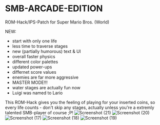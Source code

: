 # SMB-ARCADE-EDITION
ROM-Hack/IPS-Patch for Super Mario Bros. (World)

NEW:
+ start with only one life
+ less time to traverse stages
+ new (partially humorous) text & UI
+ overall faster physics
+ different color palettes
+ updated power-ups
+ differnet score values
+ enemies are far more aggressive
+ MASTER MODE!!!
+ water stages are actually fun now
+ Luigi was named to Lario

This ROM-Hack gives you the feeling of playing for your inserted coins, so every life counts - don't skip any stages, actually unless you're a extremly talented SMB-player of course ;P!
![Screenshot (21)](https://github.com/user-attachments/assets/bca8433e-c23f-4bb7-aaf6-99ff294ccd17)
![Screenshot (20)](https://github.com/user-attachments/assets/2d4dc76f-2e63-4993-9aa5-727c4ff7f3bd)
![Screenshot (17)](https://github.com/user-attachments/assets/34d6bf2a-0023-4c50-806a-1242e26fd635)
![Screenshot (18)](https://github.com/user-attachments/assets/7024a31d-f30c-4c2e-b63a-16cb56b02407)
![Screenshot (19)](https://github.com/user-attachments/assets/6cedb71a-e33e-458d-8b36-12dec260ae6b)
